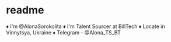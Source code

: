 # readme
♦️ I'm @AlonaSorokolita 
♦️ I'm Talent Sourcer at BillTech 
♦️ Locate in Vinnytsya, Ukraine 
♦️ Telegram - @Alona_TS_BT
